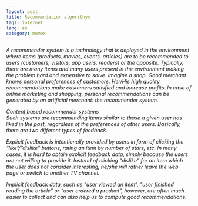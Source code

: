 ```yaml
---
layout: post
title: Recommendation algorithym
tags: internet 
lang: en
category: memex
---  
```


_A recommender system is a technology that is deployed in the environment where items \(products, movies, events, articles\) are to be recommended to users \(customers, visitors, app users, readers\) or the opposite. Typically, there are many items and many users present in the environment making the problem hard and expensive to solve. Imagine a shop. Good merchant knows personal preferences of customers. Her/His high quality recommendations make customers satisfied and increase profits. In case of online marketing and shopping, personal recommendations can be generated by an artificial merchant: the recommender system._

_Content based recommender systems  
Such systems are recommending items similar to those a given user has liked in the past, regardless of the preferences of other users. Basically, there are two different types of feedback._

_Explicit feedback is intentionally provided by users in form of clicking the “like”/”dislike” buttons, rating an item by number of stars, etc. In many cases, it is hard to obtain explicit feedback data, simply because the users are not willing to provide it. Instead of clicking “dislike” for an item which the user does not consider interesting, he/she will rather leave the web page or switch to another TV channel._

_Implicit feedback data, such as “user viewed an item”, “user finished reading the article” or “user ordered a product”, however, are often much easier to collect and can also help us to compute good recommendations._

